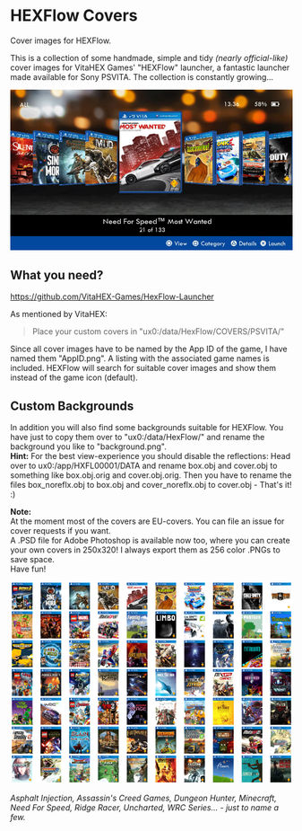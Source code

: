 # HEXFlow Covers
Cover images for HEXFlow.

This is a collection of some handmade, simple and tidy *(nearly official-like)* cover images for VitaHEX Games' "HEXFlow" launcher, a fantastic launcher made available for Sony PSVITA.
The collection is constantly growing...

![Example covers](/background-example.jpg)

## What you need?
https://github.com/VitaHEX-Games/HexFlow-Launcher

As mentioned by VitaHEX:
> Place your custom covers in "ux0:/data/HexFlow/COVERS/PSVITA/"

Since all cover images have to be named by the App ID of the game, I have named them "AppID.png". A listing with the associated game names is included.
HEXFlow will search for suitable cover images and show them instead of the game icon (default).

## Custom Backgrounds
In addition you will also find some backgrounds suitable for HEXFlow. You have just to copy them over to "ux0:/data/HexFlow/" and rename the background you like to "background.png".<br>
**Hint:** For the best view-experience you should disable the reflections: Head over to ux0:/app/HXFL00001/DATA and rename box.obj and cover.obj to something like box.obj.orig and cover.obj.orig. Then you have to rename the files box_noreflx.obj to box.obj and cover_noreflx.obj to cover.obj - That's it! :)

**Note:**<br>
At the moment most of the covers are EU-covers. You can file an issue for cover requests if you want.<br>
A .PSD file for Adobe Photoshop is available now too, where you can create your own covers in 250x320! I always export them as 256 color .PNGs to save space.<br>
Have fun!

![Some thumbnails](/some-thumbnails.png)

*Asphalt Injection, Assassin's Creed Games, Dungeon Hunter, Minecraft, Need For Speed, Ridge Racer, Uncharted, WRC Series... - just to name a few.*
